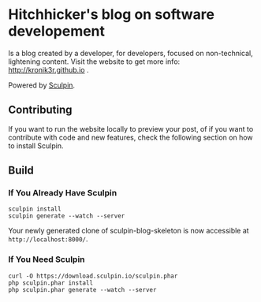 # Hitchhicker's blog on software developement

Is a blog created by a developer, for developers, focused on non-technical, lightening content.
Visit the website to get more info: http://kronik3r.github.io .

Powered by [Sculpin](http://sculpin.io).

## Contributing

If you want to run the website locally to preview your post, of if you want to contribute with code and new features, check the following section on how to install Sculpin.

Build
-----

### If You Already Have Sculpin

    sculpin install
    sculpin generate --watch --server

Your newly generated clone of sculpin-blog-skeleton is now
accessible at `http://localhost:8000/`.

### If You Need Sculpin

    curl -O https://download.sculpin.io/sculpin.phar
    php sculpin.phar install
    php sculpin.phar generate --watch --server
